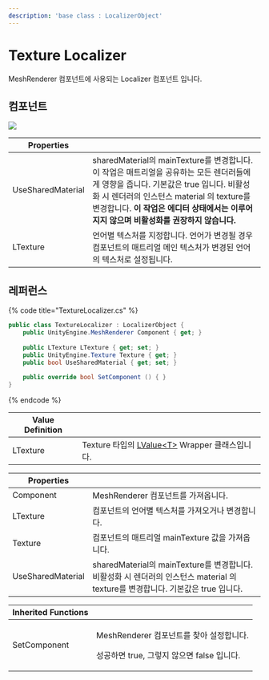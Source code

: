 ```yaml
---
description: 'base class : LocalizerObject'
---
```


# Texture Localizer

MeshRenderer 컴포넌트에 사용되는 Localizer 컴포넌트 입니다.

## 컴포넌트

![](../../.gitbook/assets/texture\_localizer\_inspector.PNG)

| Properties        |                                                                                                                                                                                   |
| ----------------- | --------------------------------------------------------------------------------------------------------------------------------------------------------------------------------- |
| UseSharedMaterial | sharedMaterial의 mainTexture를 변경합니다. 이 작업은 매트리얼을 공유하는 모든 렌더러들에게 영향을 줍니다. 기본값은 true 입니다. 비활성화 시 렌더러의 인스턴스 material 의 texture를 변경합니다. **이 작업은 에디터 상태에서는 이루어지지 않으며 비활성화를 권장하지 않습니다.** |
| LTexture          | 언어별 텍스처를 지정합니다. 언어가 변경될 경우 컴포넌트의 매트리얼 메인 텍스처가 변경된 언어의 텍스처로 설정됩니다.                                                                                                                 |

## 레퍼런스

{% code title="TextureLocalizer.cs" %}
```csharp
public class TextureLocalizer : LocalizerObject {    
    public UnityEngine.MeshRenderer Component { get; }
    
    public LTexture LTexture { get; set; }
    public UnityEngine.Texture Texture { get; }
    public bool UseSharedMaterial { get; set; }
 
    public override bool SetComponent () { }
}
```
{% endcode %}

| Value Definition |                                                                       |
| ---------------- | --------------------------------------------------------------------- |
| LTexture         | Texture 타입의 [LValue\<T>](../../lvalue/lvalue-type.md) Wrapper 클래스입니다. |

| Properties        |                                                                                                |
| ----------------- | ---------------------------------------------------------------------------------------------- |
| Component         | MeshRenderer 컴포넌트를 가져옵니다.                                                                      |
| LTexture          | 컴포넌트의 언어별 텍스처를 가져오거나 변경합니다.                                                                    |
| Texture           | 컴포넌트의 매트리얼 mainTexture 값을 가져옵니다.                                                               |
| UseSharedMaterial | sharedMaterial의 mainTexture를 변경합니다. 비활성화 시 렌더러의 인스턴스 material 의 texture를 변경합니다. 기본값은 true 입니다. |

| Inherited Functions |                                                                          |
| ------------------- | ------------------------------------------------------------------------ |
| SetComponent        | <p>MeshRenderer 컴포넌트를 찾아 설정합니다. </p><p>성공하면 true, 그렇지 않으면 false 입니다.</p> |
